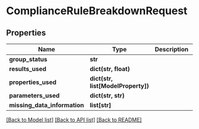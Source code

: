 # ComplianceRuleBreakdownRequest


## Properties
Name | Type | Description | Notes
------------ | ------------- | ------------- | -------------
**group_status** | **str** |  | 
**results_used** | **dict(str, float)** |  | 
**properties_used** | **dict(str, list[ModelProperty])** |  | 
**parameters_used** | **dict(str, str)** |  | 
**missing_data_information** | **list[str]** |  | 

[[Back to Model list]](../README.md#documentation-for-models) [[Back to API list]](../README.md#documentation-for-api-endpoints) [[Back to README]](../README.md)



